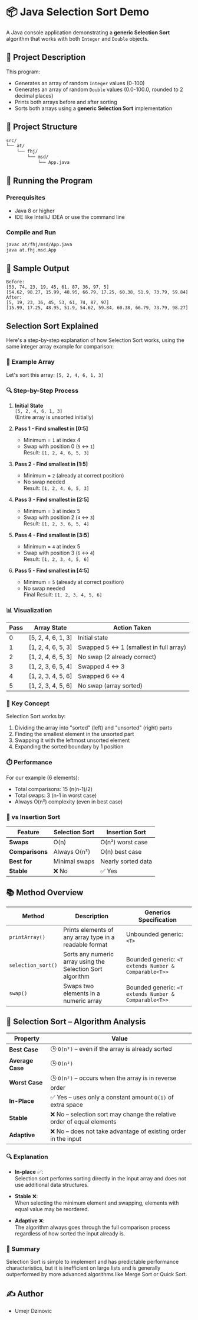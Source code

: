 # 📦 Java Selection Sort Demo

A Java console application demonstrating a **generic Selection Sort** algorithm that works with both `Integer` and `Double` objects.

## 🧠 Project Description

This program:

- Generates an array of random `Integer` values (0-100)
- Generates an array of random `Double` values (0.0-100.0, rounded to 2 decimal places)
- Prints both arrays before and after sorting
- Sorts both arrays using a **generic Selection Sort** implementation

## 📁 Project Structure

```bash
src/
└── at/
    └── fhj/
        └── msd/
            └── App.java
```

## 🚀 Running the Program

### Prerequisites

- Java 8 or higher
- IDE like IntelliJ IDEA or use the command line

### Compile and Run

```bash
javac at/fhj/msd/App.java
java at.fhj.msd.App
```

## 📌 Sample Output

```text
Before:
[53, 74, 23, 19, 45, 61, 87, 36, 97, 5]
[54.62, 98.27, 15.99, 48.95, 66.79, 17.25, 60.38, 51.9, 73.79, 59.84]
After:
[5, 19, 23, 36, 45, 53, 61, 74, 87, 97]
[15.99, 17.25, 48.95, 51.9, 54.62, 59.84, 60.38, 66.79, 73.79, 98.27]
```

## Selection Sort Explained

Here's a step-by-step explanation of how Selection Sort works, using the same integer array example for comparison:

### 🧩 Example Array
Let's sort this array: `[5, 2, 4, 6, 1, 3]`

### 🔍 Step-by-Step Process

1. **Initial State**  
   `[5, 2, 4, 6, 1, 3]`  
   (Entire array is unsorted initially)

2. **Pass 1 - Find smallest in [0:5]**  
   - Minimum = `1` at index 4  
   - Swap with position 0 (`5` ↔ `1`)  
   Result: `[1, 2, 4, 6, 5, 3]`

3. **Pass 2 - Find smallest in [1:5]**  
   - Minimum = `2` (already at correct position)  
   - No swap needed  
   Result: `[1, 2, 4, 6, 5, 3]`

4. **Pass 3 - Find smallest in [2:5]**  
   - Minimum = `3` at index 5  
   - Swap with position 2 (`4` ↔ `3`)  
   Result: `[1, 2, 3, 6, 5, 4]`

5. **Pass 4 - Find smallest in [3:5]**  
   - Minimum = `4` at index 5  
   - Swap with position 3 (`6` ↔ `4`)  
   Result: `[1, 2, 3, 4, 5, 6]`

6. **Pass 5 - Find smallest in [4:5]**  
   - Minimum = `5` (already at correct position)  
   - No swap needed  
   Final Result: `[1, 2, 3, 4, 5, 6]`

### 📊 Visualization

| Pass | Array State           | Action Taken                          |
|------|-----------------------|---------------------------------------|
| 0    | [5, 2, 4, 6, 1, 3]   | Initial state                         |
| 1    | [1, 2, 4, 6, 5, 3]   | Swapped 5 ↔ 1 (smallest in full array)|
| 2    | [1, 2, 4, 6, 5, 3]   | No swap (2 already correct)          |
| 3    | [1, 2, 3, 6, 5, 4]   | Swapped 4 ↔ 3                        |
| 4    | [1, 2, 3, 4, 5, 6]   | Swapped 6 ↔ 4                        |
| 5    | [1, 2, 3, 4, 5, 6]   | No swap (array sorted)               |

### 🧠 Key Concept
Selection Sort works by:
1. Dividing the array into "sorted" (left) and "unsorted" (right) parts
2. Finding the smallest element in the unsorted part
3. Swapping it with the leftmost unsorted element
4. Expanding the sorted boundary by 1 position

### ⏱️ Performance
For our example (6 elements):
- Total comparisons: 15 (n(n-1)/2)
- Total swaps: 3 (n-1 in worst case)
- Always O(n²) complexity (even in best case)

### 🔄 vs Insertion Sort
| Feature         | Selection Sort      | Insertion Sort       |
|-----------------|---------------------|----------------------|
| **Swaps**       | O(n)               | O(n²) worst case     |
| **Comparisons** | Always O(n²)       | O(n) best case       |
| **Best for**    | Minimal swaps      | Nearly sorted data   |
| **Stable**      | ❌ No              | ✅ Yes               |

## 📚 Method Overview

| Method             | Description                                                | Generics Specification                                |
| ------------------ | ---------------------------------------------------------- | ----------------------------------------------------- |
| `printArray()`     | Prints elements of any array type in a readable format     | Unbounded generic: `<T>`                              |
| `selection_sort()` | Sorts any numeric array using the Selection Sort algorithm | Bounded generic: `<T extends Number & Comparable<T>>` |
| `swap()`           | Swaps two elements in a numeric array                      | Bounded generic: `<T extends Number & Comparable<T>>` |


## 🧠 Selection Sort – Algorithm Analysis

| Property            | Value                                       |
|---------------------|---------------------------------------------|
| **Best Case**        | 🕒 `O(n²)` – even if the array is already sorted |
| **Average Case**     | 🕒 `O(n²)`                                    |
| **Worst Case**       | 🕒 `O(n²)` – occurs when the array is in reverse order |
| **In-Place**         | ✅ Yes – uses only a constant amount `O(1)` of extra space |
| **Stable**           | ❌ No – selection sort may change the relative order of equal elements |
| **Adaptive**         | ❌ No – does not take advantage of existing order in the input |

### 🔍 Explanation

- **In-place** ✅:  
  Selection sort performs sorting directly in the input array and does not use additional data structures.

- **Stable** ❌:  
  When selecting the minimum element and swapping, elements with equal value may be reordered.

- **Adaptive** ❌:  
  The algorithm always goes through the full comparison process regardless of how sorted the input already is.

### 📌 Summary

Selection Sort is simple to implement and has predictable performance characteristics, but it is inefficient on large lists and is generally outperformed by more advanced algorithms like Merge Sort or Quick Sort.

## ✍️ Author

- Umejr Dzinovic